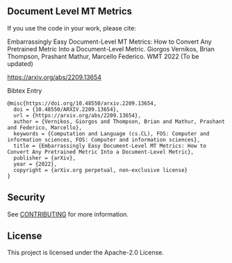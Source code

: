 ## Document Level MT Metrics

If you use the code in your work, please cite: 

Embarrassingly Easy Document-Level MT Metrics: How to Convert Any Pretrained Metric Into a Document-Level Metric. Giorgos Vernikos, Brian Thompson, Prashant Mathur, Marcello Federico. WMT 2022 (To be updated)

https://arxiv.org/abs/2209.13654

Bibtex Entry

```
@misc{https://doi.org/10.48550/arxiv.2209.13654,
  doi = {10.48550/ARXIV.2209.13654},
  url = {https://arxiv.org/abs/2209.13654},
  author = {Vernikos, Giorgos and Thompson, Brian and Mathur, Prashant and Federico, Marcello},
  keywords = {Computation and Language (cs.CL), FOS: Computer and information sciences, FOS: Computer and information sciences},
  title = {Embarrassingly Easy Document-Level MT Metrics: How to Convert Any Pretrained Metric Into a Document-Level Metric},
  publisher = {arXiv},
  year = {2022},
  copyright = {arXiv.org perpetual, non-exclusive license}
}
```

## Security

See [CONTRIBUTING](CONTRIBUTING.md#security-issue-notifications) for more information.

## License

This project is licensed under the Apache-2.0 License.

